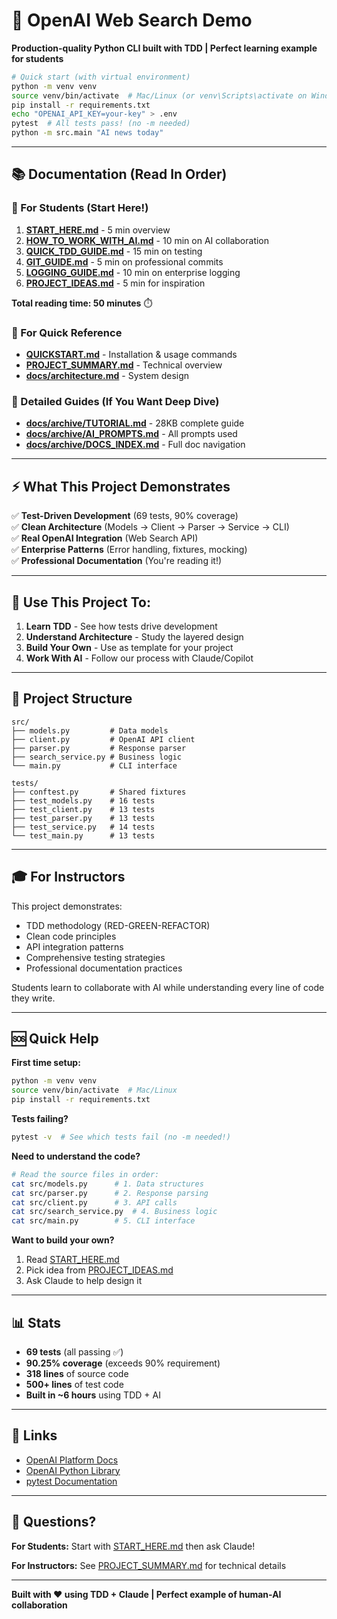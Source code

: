 # 🚀 OpenAI Web Search Demo

**Production-quality Python CLI built with TDD | Perfect learning example for students**

```bash
# Quick start (with virtual environment)
python -m venv venv
source venv/bin/activate  # Mac/Linux (or venv\Scripts\activate on Windows)
pip install -r requirements.txt
echo "OPENAI_API_KEY=your-key" > .env
pytest  # All tests pass! (no -m needed)
python -m src.main "AI news today"
```

---

## 📚 Documentation (Read In Order)

### 🎯 For Students (Start Here!)

1. **[START_HERE.md](START_HERE.md)** - 5 min overview
2. **[HOW_TO_WORK_WITH_AI.md](HOW_TO_WORK_WITH_AI.md)** - 10 min on AI collaboration
3. **[QUICK_TDD_GUIDE.md](QUICK_TDD_GUIDE.md)** - 15 min on testing
4. **[GIT_GUIDE.md](GIT_GUIDE.md)** - 5 min on professional commits
5. **[LOGGING_GUIDE.md](LOGGING_GUIDE.md)** - 10 min on enterprise logging
6. **[PROJECT_IDEAS.md](PROJECT_IDEAS.md)** - 5 min for inspiration

**Total reading time: 50 minutes** ⏱️

### 🔧 For Quick Reference

- **[QUICKSTART.md](QUICKSTART.md)** - Installation & usage commands
- **[PROJECT_SUMMARY.md](PROJECT_SUMMARY.md)** - Technical overview
- **[docs/architecture.md](docs/architecture.md)** - System design

### 📖 Detailed Guides (If You Want Deep Dive)

- **[docs/archive/TUTORIAL.md](docs/archive/TUTORIAL.md)** - 28KB complete guide
- **[docs/archive/AI_PROMPTS.md](docs/archive/AI_PROMPTS.md)** - All prompts used
- **[docs/archive/DOCS_INDEX.md](docs/archive/DOCS_INDEX.md)** - Full doc navigation

---

## ⚡ What This Project Demonstrates

✅ **Test-Driven Development** (69 tests, 90% coverage)  
✅ **Clean Architecture** (Models → Client → Parser → Service → CLI)  
✅ **Real OpenAI Integration** (Web Search API)  
✅ **Enterprise Patterns** (Error handling, fixtures, mocking)  
✅ **Professional Documentation** (You're reading it!)

---

## 🎯 Use This Project To:

1. **Learn TDD** - See how tests drive development
2. **Understand Architecture** - Study the layered design
3. **Build Your Own** - Use as template for your project
4. **Work With AI** - Follow our process with Claude/Copilot

---

## 📁 Project Structure

```
src/
├── models.py         # Data models
├── client.py         # OpenAI API client
├── parser.py         # Response parser
├── search_service.py # Business logic
└── main.py           # CLI interface

tests/
├── conftest.py       # Shared fixtures
├── test_models.py    # 16 tests
├── test_client.py    # 13 tests
├── test_parser.py    # 13 tests
├── test_service.py   # 14 tests
└── test_main.py      # 13 tests
```

---

## 🎓 For Instructors

This project demonstrates:
- TDD methodology (RED-GREEN-REFACTOR)
- Clean code principles
- API integration patterns
- Comprehensive testing strategies
- Professional documentation practices

Students learn to collaborate with AI while understanding every line of code they write.

---

## 🆘 Quick Help

**First time setup:**
```bash
python -m venv venv
source venv/bin/activate  # Mac/Linux
pip install -r requirements.txt
```

**Tests failing?**
```bash
pytest -v  # See which tests fail (no -m needed!)
```

**Need to understand the code?**
```bash
# Read the source files in order:
cat src/models.py      # 1. Data structures
cat src/parser.py      # 2. Response parsing
cat src/client.py      # 3. API calls
cat src/search_service.py  # 4. Business logic
cat src/main.py        # 5. CLI interface
```

**Want to build your own?**
1. Read [START_HERE.md](START_HERE.md)
2. Pick idea from [PROJECT_IDEAS.md](PROJECT_IDEAS.md)
3. Ask Claude to help design it

---

## 📊 Stats

- **69 tests** (all passing ✅)
- **90.25% coverage** (exceeds 90% requirement)
- **318 lines** of source code
- **500+ lines** of test code
- **Built in ~6 hours** using TDD + AI

---

## 🔗 Links

- [OpenAI Platform Docs](https://platform.openai.com/docs)
- [OpenAI Python Library](https://github.com/openai/openai-python)
- [pytest Documentation](https://docs.pytest.org/)

---

## 💬 Questions?

**For Students:** Start with [START_HERE.md](START_HERE.md) then ask Claude!

**For Instructors:** See [PROJECT_SUMMARY.md](PROJECT_SUMMARY.md) for technical details

---

**Built with ❤️ using TDD + Claude | Perfect example of human-AI collaboration**
